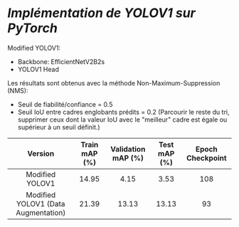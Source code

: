 # ***Implémentation de YOLOV1 sur PyTorch***
Modified YOLOV1:
  -  Backbone: EfficientNetV2B2s
  -  YOLOV1 Head

Les résultats sont obtenus avec la méthode Non-Maximum-Suppression (NMS):
  - Seuil de fiabilité/confiance = 0.5
  - Seuil IoU entre cadres englobants prédits = 0.2 (Parcourir le reste du tri, supprimer ceux dont la valeur IoU avec le "meilleur" cadre est égale ou supérieur à un seuil définit.)


|Version                            | Train mAP (%)| Validation mAP (%)| Test mAP (%)| Epoch Checkpoint|
|:---:                              |:---:         |:---:              |:---:        |:---:            |
|Modified YOLOV1                    |14.95         |4.15               |3.53         |108              |
|Modified YOLOV1 (Data Augmentation)|21.39         |13.13              |13.13        |93               |
